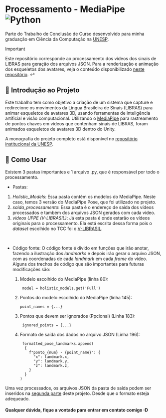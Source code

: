 # Processamento - MediaPipe ![Python](https://img.shields.io/badge/python-3670A0?style=for-the-badge&logo=python&logoColor=ffdd54)
Parte do Trabalho de Conclusão de Curso desenvolvido para minha graduação em Ciência da Computação na [UNESP](https://www.fc.unesp.br/#!/departamentos/computacao/cursos-de-graduao/bacharelado-em-ciencia-da-computacao/).
> [!IMPORTANT]
> Este repositório corresponde ao processamento dos vídeos dos sinais de LIBRAS para geração dos arquivos JSON. Para a renderização e animação dos esqueletos dos avatares, veja o conteúdo disponibilizado [neste repositório](https://github.com/Junkrs/Ambiente---TCC). :leftwards_arrow_with_hook:

## 🔵 Introdução ao Projeto

Este trabalho tem como objetivo a criação de um sistema que capture e redirecione os movimentos da Língua Brasileira de Sinais (LIBRAS) para animar esqueletos de avatares 3D, usando ferramentas de inteligência artificial e visão computacional. Utilizando o [MediaPipe](https://ai.google.dev/edge/mediapipe/solutions/guide) para rastreamento de pontos chaves em vídeos que contenham sinais de LIBRAS, foram animados esqueletos de avatares 3D dentro do Unity.

A monografia do projeto completo está disponível no [repositório institucional da UNESP](https://hdl.handle.net/11449/258220).

## 🔵 Como Usar

Existem 3 pastas importantes e 1 arquivo .py, que é responsável por todo o processamento.

- Pastas:
1. _Holistic_Models_: Essa pasta contém os modelos do MediaPipe. Neste caso, temos 3 versão do MediaPipe Pose, que foi utilizado no projeto.
2. _saida_processamento_: Essa pasta é o endereço de saída dos vídeos processados e também dos arquivos JSON gerados com cada vídeo.
3. _videos UFPE (V-LIBRASIL)_: Já esta pasta é onde estarão os vídeos originais para o processamento. Ela está escrita dessa forma pois o _dataset_ escolhido no TCC foi o [V-LIBRASIL](https://libras.cin.ufpe.br/).
<br>

- Código fonte:
  O código fonte é divido em funções que irão anotar, fazendo a ilustração dos _landmarks_ e depois irão gerar o arquivo JSON, com as coordenadas de cada _landmark_ em cada _frame_ do vídeo. Alguns dos trechos de código que são importantes para futuras modificações são:
  
  1. Modelo escolhido do MediaPipe (linha 80):
     
     ```
      model = holistic_models.get('Full')
     ```
  2.  Pontos do modelo escolhido do MediaPipe (linha 145):
     
       ```
       point_names = {...}
       ```
  3. Pontos que devem ser ignorados (Ppcional) (Linha 183):
     
     ```
      ignored_points = {...}
     ```
  4. Formato de saída dos dados no arquivo JSON (Linha 196):
     
     ```
      formatted_pose_landmarks.append(
       {
         f"ponto_{num} - {point_name}": {
           "x": landmark.x,
           "y": landmark.y,
           "z": landmark.z,
         }
       }
     )
     ```
Uma vez processados, os arquivos JSON da pasta de saída podem ser inseridos na [segunda parte](https://github.com/Junkrs/Ambiente---TCC) deste projeto. Desde que o formato esteja adequeado.

#### Qualquer dúvida, fique a vontade para entrar em contato comigo :D
